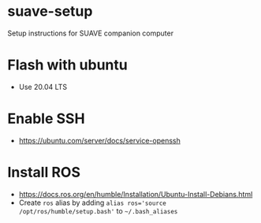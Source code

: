 # suave-setup
Setup instructions for SUAVE companion computer

# Flash with ubuntu
- Use 20.04 LTS

# Enable SSH
- https://ubuntu.com/server/docs/service-openssh

# Install ROS
- https://docs.ros.org/en/humble/Installation/Ubuntu-Install-Debians.html
- Create `ros` alias by adding `alias ros='source /opt/ros/humble/setup.bash'` to `~/.bash_aliases`
